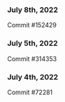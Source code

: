 ### July 8th, 2022

Commit #152429

### July 5th, 2022

Commit #314353


### July 4th, 2022

Commit #72281
